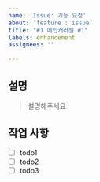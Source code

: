 ```yaml
---
name: 'Issue: 기능 요청'
about: 'feature : issue'
title: "#1 메인캐러셀 #1"
labels: enhancement
assignees: ''

---
```


## 설명
> 설명해주세요

## 작업 사항
- [ ] todo1
- [ ] todo2
- [ ] todo3
